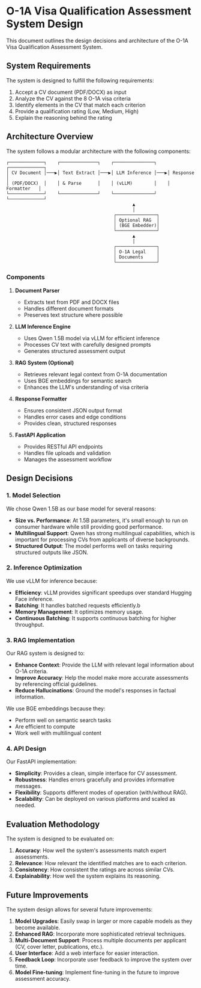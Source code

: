 # O-1A Visa Qualification Assessment System Design

This document outlines the design decisions and architecture of the O-1A Visa Qualification Assessment System.

## System Requirements

The system is designed to fulfill the following requirements:

1. Accept a CV document (PDF/DOCX) as input
2. Analyze the CV against the 8 O-1A visa criteria
3. Identify elements in the CV that match each criterion
4. Provide a qualification rating (Low, Medium, High)
5. Explain the reasoning behind the rating

## Architecture Overview

The system follows a modular architecture with the following components:

```
┌─────────────┐    ┌──────────────┐    ┌───────────────┐    ┌─────────────┐
│ CV Document │───▶│ Text Extract │───▶│ LLM Inference │───▶│ Response    │
│ (PDF/DOCX)  │    │ & Parse      │    │ (vLLM)        │    │ Formatter   │
└─────────────┘    └──────────────┘    └───────────────┘    └─────────────┘
                                               ▲
                                               │
                                        ┌───────────────┐
                                        │ Optional RAG  │
                                        │ (BGE Embedder)│
                                        └───────────────┘
                                               ▲
                                               │
                                        ┌───────────────┐
                                        │ O-1A Legal    │
                                        │ Documents     │
                                        └───────────────┘
```

### Components

1. **Document Parser**

   - Extracts text from PDF and DOCX files
   - Handles different document formats
   - Preserves text structure where possible

2. **LLM Inference Engine**

   - Uses Qwen 1.5B model via vLLM for efficient inference
   - Processes CV text with carefully designed prompts
   - Generates structured assessment output

3. **RAG System (Optional)**

   - Retrieves relevant legal context from O-1A documentation
   - Uses BGE embeddings for semantic search
   - Enhances the LLM's understanding of visa criteria

4. **Response Formatter**

   - Ensures consistent JSON output format
   - Handles error cases and edge conditions
   - Provides clean, structured responses

5. **FastAPI Application**
   - Provides RESTful API endpoints
   - Handles file uploads and validation
   - Manages the assessment workflow

## Design Decisions

### 1. Model Selection

We chose Qwen 1.5B as our base model for several reasons:

- **Size vs. Performance**: At 1.5B parameters, it's small enough to run on consumer hardware while still providing good performance.
- **Multilingual Support**: Qwen has strong multilingual capabilities, which is important for processing CVs from applicants of diverse backgrounds.
- **Structured Output**: The model performs well on tasks requiring structured outputs like JSON.

### 2. Inference Optimization

We use vLLM for inference because:

- **Efficiency**: vLLM provides significant speedups over standard Hugging Face inference.
- **Batching**: It handles batched requests efficiently.b
- **Memory Management**: It optimizes memory usage.
- **Continuous Batching**: It supports continuous batching for higher throughput.

### 3. RAG Implementation

Our RAG system is designed to:

- **Enhance Context**: Provide the LLM with relevant legal information about O-1A criteria.
- **Improve Accuracy**: Help the model make more accurate assessments by referencing official guidelines.
- **Reduce Hallucinations**: Ground the model's responses in factual information.

We use BGE embeddings because they:

- Perform well on semantic search tasks
- Are efficient to compute
- Work well with multilingual content

### 4. API Design

Our FastAPI implementation:

- **Simplicity**: Provides a clean, simple interface for CV assessment.
- **Robustness**: Handles errors gracefully and provides informative messages.
- **Flexibility**: Supports different modes of operation (with/without RAG).
- **Scalability**: Can be deployed on various platforms and scaled as needed.

## Evaluation Methodology

The system is designed to be evaluated on:

1. **Accuracy**: How well the system's assessments match expert assessments.
2. **Relevance**: How relevant the identified matches are to each criterion.
3. **Consistency**: How consistent the ratings are across similar CVs.
4. **Explainability**: How well the system explains its reasoning.

## Future Improvements

The system design allows for several future improvements:

1. **Model Upgrades**: Easily swap in larger or more capable models as they become available.
2. **Enhanced RAG**: Incorporate more sophisticated retrieval techniques.
3. **Multi-Document Support**: Process multiple documents per applicant (CV, cover letter, publications, etc.).
4. **User Interface**: Add a web interface for easier interaction.
5. **Feedback Loop**: Incorporate user feedback to improve the system over time.
6. **Model Fine-tuning**: Implement fine-tuning in the future to improve assessment accuracy.
